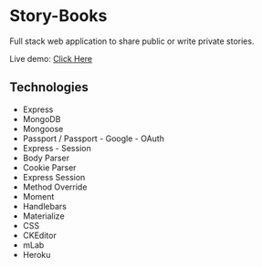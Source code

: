 # Story-Books

Full stack web application to share public or write private stories.

Live demo: <a href="https://pacific-wave-46566.herokuapp.com/" target="_blank"> Click Here</a>



## Technologies

- Express
- MongoDB
- Mongoose
- Passport / Passport - Google - OAuth
- Express - Session
- Body Parser
- Cookie Parser
- Express Session
- Method Override
- Moment
- Handlebars
- Materialize
- CSS
- CKEditor
- mLab
- Heroku